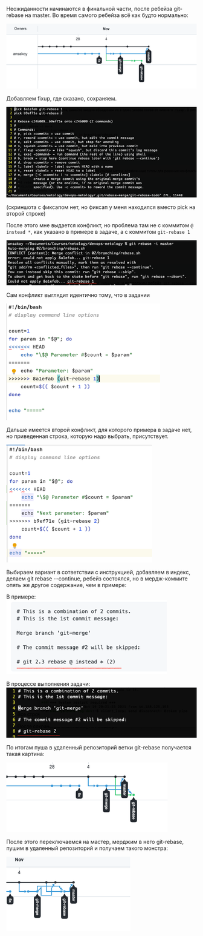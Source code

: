 Неожиданности начинаются в финальной части, после ребейза git-rebase на master. 
Во время самого ребейза всё как будто нормально:

![](images/Screenshot_2021-11-04_at_21_15_59.png)

Добавляем fixup, где сказано, сохраняем.

![](images/Screenshot_2021_11_04_at_21_17_58.png)

(скриншота с фиксапом нет, но фиксап у меня находился вместо pick на второй строке)

После этого мне выдается конфликт, но проблема там не с коммитом `@ instead *`, 
как указано в примере в задаче, а с коммитом `git-rebase 1`

![](images/Screenshot_2021_11_04_at_21_20_27.png)

Сам конфликт выглядит идентично тому, что в задании

![](images/Screenshot_2021_11_04_at_21_25_36.png)

Дальше имеется второй конфликт, для которого примера в задаче нет, 
но приведенная строка, которую надо выбрать, присутствует.

![](images/Screenshot_2021_11_04_at_21_28_42.png)

Выбираем вариант в сответствии с инструкцией, добавляем в индекс, 
делаем git rebase --continue, ребейз состоялся, но в мердж-коммите опять же 
другое содержание, чем в примере:

В примере:
![](images/Screenshot_2021_11_04_at_21_31_18.png)

В процессе выполнения задачи:
![](images/Screenshot_2021_11_04_at_21_31_48.png)

По итогам пуша в удаленный репозиторий ветки git-rebase получается такая картина:

![](images/Screenshot_2021_11_04_at_21_36_06.png)

После этого переключаемся на мастер, мерджим в него git-rebase, 
пушим в удаленный репозиторий и получаем такого монстра:

![](images/Screenshot_2021_11_04_at_21_39_16.png)